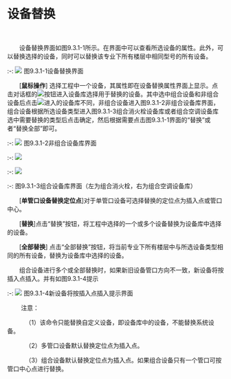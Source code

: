 #  设备替换
<br/>

&emsp;&emsp;设备替换界面如图9.3.1\-1所示。在界面中可以查看所选设备的属性。此外，可以替换选择的设备，同时可以替换该专业下所有楼层中相同型号的所有设备。

:-: ![](images/533.png)
图9.3.1\-1设备替换界面

&emsp;&emsp;[**鼠标操作**\] 选择工程中一个设备，其属性即在设备替换属性界面上显示。点击对话框的![](images/右.png)按钮进入设备库选择用于替换的设备。其中选中组合设备和非组合设备后点击![](images/右.png)进入的设备库不同，非组合设备进入图9.3.1\-2非组合设备库界面，组合设备根据所选设备类型进入图9.3.1\-3组合消火栓设备库或者组合空调设备库选中需要替换的类型后点击确定，然后根据需要点击图9.3.1\-1界面的“替换”或者“替换全部”即可。


:-: ![](images/534.png)
图9.3.1\-2非组合设备库界面


:-: ![](images/535.png)

:-: ![](images/536.png)

:-: 图9.3.1\-3组合设备库界面（左为组合消火栓，右为组合空调设备库）

&emsp;&emsp;[**单管口设备替换定位点**\]对于单管口设备可选择替换的定位点为插入点或管口中心。

&emsp;&emsp;[**替换**\]点击“替换”按钮，将工程中选择的一个或多个设备替换为设备库中选择的设备。

&emsp;&emsp;[**全部替换**\] 点击“全部替换”按钮，将当前专业下所有楼层中与所选设备类型相同的所有设备，替换为设备库中选择的设备。

&emsp;&emsp;组合设备进行多个或全部替换时，如果新旧设备管口方向不一致，新设备将按插入点插入。并有如图9.3.1\-4提示

:-: ![](images/537.png)
图9.3.1\-4新设备将按插入点插入提示界面

&emsp;&emsp; 注意：

&emsp;&emsp;&emsp;（1）该命令只能替换自定义设备，即设备库中的设备，不能替换系统设备。

&emsp;&emsp;&emsp;（2）多管口设备默认替换定位点为插入点。

&emsp;&emsp;&emsp;（3）组合设备默认替换定位点为插入点。如果组合设备只有一个管口可按管口中心点进行替换。